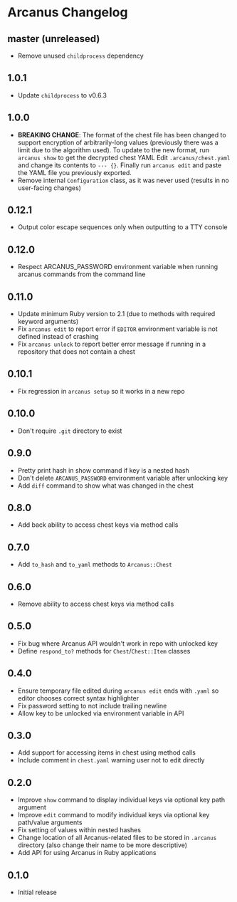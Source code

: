 # Arcanus Changelog

## master (unreleased)

* Remove unused `childprocess` dependency

## 1.0.1

* Update `childprocess` to v0.6.3

## 1.0.0

* **BREAKING CHANGE**: The format of the chest file has been changed
  to support encryption of arbitrarily-long values (previously there
  was a limit due to the algorithm used). To update to the new format,
  run `arcanus show` to get the decrypted chest YAML
  Edit `.arcanus/chest.yaml` and change its contents to `--- {}`. Finally
  run `arcanus edit` and paste the YAML file you previously exported.
* Remove internal `Configuration` class, as it was never used
  (results in no user-facing changes)

## 0.12.1

* Output color escape sequences only when outputting to a TTY console

## 0.12.0

* Respect ARCANUS_PASSWORD environment variable when running arcanus commands
  from the command line

## 0.11.0

* Update minimum Ruby version to 2.1 (due to methods with required keyword
  arguments)
* Fix `arcanus edit` to report error if `EDITOR` environment variable is not
  defined instead of crashing
* Fix `arcanus unlock` to report better error message if running in a
  repository that does not contain a chest

## 0.10.1

* Fix regression in `arcanus setup` so it works in a new repo

## 0.10.0

* Don't require `.git` directory to exist

## 0.9.0

* Pretty print hash in show command if key is a nested hash
* Don't delete `ARCANUS_PASSWORD` environment variable after unlocking key
* Add `diff` command to show what was changed in the chest

## 0.8.0

* Add back ability to access chest keys via method calls

## 0.7.0

* Add `to_hash` and `to_yaml` methods to `Arcanus::Chest`

## 0.6.0

* Remove ability to access chest keys via method calls

## 0.5.0

* Fix bug where Arcanus API wouldn't work in repo with unlocked key
* Define `respond_to?` methods for `Chest`/`Chest::Item` classes

## 0.4.0

* Ensure temporary file edited during `arcanus edit` ends with `.yaml` so
  editor chooses correct syntax highlighter
* Fix password setting to not include trailing newline
* Allow key to be unlocked via environment variable in API

## 0.3.0

* Add support for accessing items in chest using method calls
* Include comment in `chest.yaml` warning user not to edit directly

## 0.2.0

* Improve `show` command to display individual keys via optional key path
  argument
* Improve `edit` command to modify individual keys via optional key path/value
  arguments
* Fix setting of values within nested hashes
* Change location of all Arcanus-related files to be stored in `.arcanus`
  directory (also change their name to be more descriptive)
* Add API for using Arcanus in Ruby applications

## 0.1.0

* Initial release
